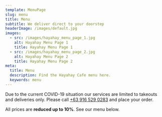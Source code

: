 ```yaml
---
template: MenuPage
slug: menu
title: Menu
subtitle: We deliver direct to your doorstep
headerImage: /images/default.jpg
images:
  - src: /images/hayahay_menu_page_1.jpg
    alt: Hayahay Menu Page 1
    title: Hayahay Menu Page 1
  - src: /images/hayahay_menu_page_2.jpg
    alt: Hayahay Menu Page 2
    title: Hayahay Menu Page 2
meta:
  title: Menu
  description: Find the Hayahay Cafe menu here.
  keywords: menu
---
```

Due to the current COVID-19 situation our services are limited to takeouts and deliveries only. Please call <a class="btn btn-primary btn-sm" href="tel:+639165290283">+63 916 529 0283</a> and place your order.

All prices are **reduced up to 10%**. See our menu below.

